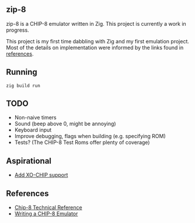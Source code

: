 ## zip-8

zip-8 is a CHIP-8 emulator written in Zig. This project is currently a work in
progress.

This project is my first time dabbling with Zig and my first emulation project.
Most of the details on implementation were informed by the links found in
[references](#references).

## Running

    zig build run

## TODO

- Non-naive timers
- Sound (beep above 0, might be annoying)
- Keyboard input
- Improve debugging, flags when building (e.g. specifying ROM)
- Tests? (The CHIP-8 Test Roms offer plenty of coverage)

## Aspirational

- [Add XO-CHIP support](https://tobiasvl.github.io/blog/write-a-chip-8-emulator/#add-xo-chip-support)

## References

- [Chip-8 Technical Reference](http://devernay.free.fr/hacks/chip8/C8TECH10.HTM)
- [Writing a CHIP-8 Emulator](https://tobiasvl.github.io/blog/write-a-chip-8-emulator/)
